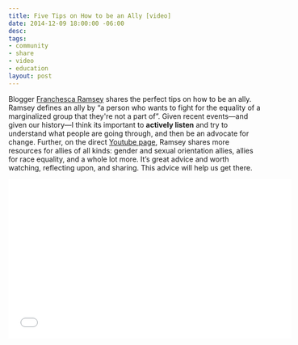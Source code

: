 ```yaml
---
title: Five Tips on How to be an Ally [video]
date: 2014-12-09 18:00:00 -06:00
desc:
tags:
- community
- share
- video
- education
layout: post
---
```


Blogger [Franchesca Ramsey](https://twitter.com/chescaleigh) shares the perfect tips on how to be an ally. Ramsey defines an ally by “a person who wants to fight for the equality of a marginalized group that they're not a part of”.  Given recent events—and given our history—I think its important to **actively listen** and try to understand what people are going through, and then be an advocate for change. Further, on the direct [Youtube page](https://www.youtube.com/watch?v=_dg86g-QlM0#action=share), Ramsey shares more resources for allies of all kinds: gender and sexual orientation allies, allies for race equality, and a whole lot more. It’s great advice and worth watching, reflecting upon, and sharing. This advice will help us get there.

<div class="full">
  <iframe width="560" height="315" src="//www.youtube.com/embed/_dg86g-QlM0" frameborder="0" allowfullscreen></iframe>
</div>  
